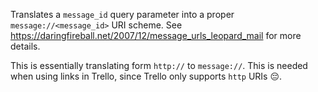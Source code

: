 Translates a `message_id` query parameter into a proper `message://<message_id>` URI scheme. See https://daringfireball.net/2007/12/message_urls_leopard_mail for more details.

This is essentially translating form `http://` to `message://`. This is needed when using links in Trello, since Trello only supports `http` URIs 😔.
